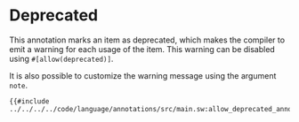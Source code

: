 # Deprecated

This annotation marks an item as deprecated, which makes the compiler to emit a warning for each usage of the item. This warning can be disabled using `#[allow(deprecated)]`.

It is also possible to customize the warning message using the argument `note`.

```sway
{{#include ../../../../code/language/annotations/src/main.sw:allow_deprecated_annotation}}
```
